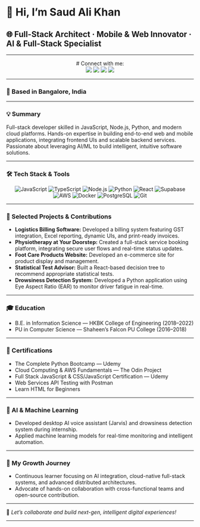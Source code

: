 # 👋 Hi, I’m Saud Ali Khan

## 🌐 Full-Stack Architect · Mobile & Web Innovator · AI & Full-Stack Specialist

---

<p align="center">
  # Connect with me:
  <br>
  <a href="mailto:saksaud7411@gmail.com"><img src="https://img.shields.io/badge/Email-grey?style=for-the-badge&logo=gmail"></a>
  <a href="https://your-website.com"><img src="https://img.shields.io/badge/Portfolio-43b581?style=for-the-badge&logo=internet-archive&logoColor=white"></a>
  <a href="https://www.linkedin.com/in/saud-ali-khan-35b366191"><img src="https://img.shields.io/badge/LinkedIn-blue?style=for-the-badge&logo=linkedin"></a>
  <a href="https://github.com/SAKSAUD7"><img src="https://img.shields.io/badge/GitHub-black?style=for-the-badge&logo=github"></a>
</p>

---

### 📍 Based in Bangalore, India

---

### 💡 Summary

Full-stack developer skilled in JavaScript, Node.js, Python, and modern cloud platforms. Hands-on expertise in building end-to-end web and mobile applications, integrating frontend UIs and scalable backend services. Passionate about leveraging AI/ML to build intelligent, intuitive software solutions.

---

### 🛠 Tech Stack & Tools

<p align="center">
  <img src="https://img.shields.io/badge/JavaScript-F7DF1E?style=for-the-badge&logo=javascript&logoColor=black" alt="JavaScript" />
  <img src="https://img.shields.io/badge/TypeScript-3178C6?style=for-the-badge&logo=typescript&logoColor=white" alt="TypeScript" />
  <img src="https://img.shields.io/badge/Node.js-339933?style=for-the-badge&logo=node.js&logoColor=white" alt="Node.js" />
  <img src="https://img.shields.io/badge/Python-3670A0?style=for-the-badge&logo=python&logoColor=ffdd54" alt="Python" />
  <img src="https://img.shields.io/badge/React-20232A?style=for-the-badge&logo=react&logoColor=61dafb" alt="React" />
  <img src="https://img.shields.io/badge/Supabase-222?style=for-the-badge&logo=supabase&logoColor=3fcf8e" alt="Supabase" />
  <img src="https://img.shields.io/badge/AWS-232F3E?style=for-the-badge&logo=amazon-aws&logoColor=ff9900" alt="AWS" />
  <img src="https://img.shields.io/badge/Docker-2496ED?style=for-the-badge&logo=docker&logoColor=white" alt="Docker" />
  <img src="https://img.shields.io/badge/PostgreSQL-4169E1?style=for-the-badge&logo=postgresql&logoColor=white" alt="PostgreSQL" />
  <img src="https://img.shields.io/badge/Git-F05032?style=for-the-badge&logo=git&logoColor=white" alt="Git" />
</p>

---

### 🚀 Selected Projects & Contributions

- **Logistics Billing Software:** Developed a billing system featuring GST integration, Excel reporting, dynamic UIs, and print-ready invoices.
- **Physiotherapy at Your Doorstep:** Created a full-stack service booking platform, integrating secure user flows and real-time status updates.
- **Foot Care Products Website:** Developed an e-commerce site for product display and management.
- **Statistical Test Advisor:** Built a React-based decision tree to recommend appropriate statistical tests.
- **Drowsiness Detection System:** Developed a Python application using Eye Aspect Ratio (EAR) to monitor driver fatigue in real-time.

---

### 🎓 Education

- B.E. in Information Science — HKBK College of Engineering (2018–2022)  
- PU in Computer Science — Shaheen’s Falcon PU College (2016–2018)

---

### 🏅 Certifications

- The Complete Python Bootcamp — Udemy  
- Cloud Computing & AWS Fundamentals — The Odin Project  
- Full Stack JavaScript & CSS/JavaScript Certification — Udemy  
- Web Services API Testing with Postman  
- Learn HTML for Beginners

---

### 🤖 AI & Machine Learning

- Developed desktop AI voice assistant (Jarvis) and drowsiness detection system during internship.
- Applied machine learning models for real-time monitoring and intelligent automation.

---

### 🌱 My Growth Journey

- Continuous learner focusing on AI integration, cloud-native full-stack systems, and advanced distributed architectures.
- Advocate of hands-on collaboration with cross-functional teams and open-source contribution.

---

💬 _Let’s collaborate and build next-gen, intelligent digital experiences!_

---
